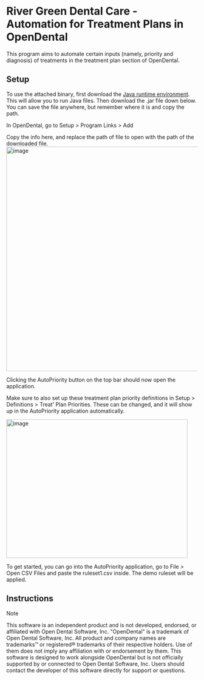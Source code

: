 # River Green Dental Care - Automation for Treatment Plans in OpenDental

This program aims to automate certain inputs (namely, priority and diagnosis) of treatments in the treatment plan section of OpenDental.


## Setup
To use the attached binary, first download the [Java runtime environment](https://www.java.com/en/download/manual.jsp). This will allow you to run Java files. Then download the .jar file down below.
You can save the file anywhere, but remember where it is and copy the path.

In OpenDental, go to Setup > Program Links > Add

Copy the info here, and replace the path of file to open with the path of the downloaded file.
<img width="771" height="591" alt="image" src="https://github.com/user-attachments/assets/54afe525-8347-4763-bb63-3b78b724eaaa" />

Clicking the AutoPriority button on the top bar should now open the application.

Make sure to also set up these treatment plan priority definitions in Setup > Definitions > Treat' Plan Priorities.
These can be changed, and it will show up in the AutoPriority application automatically.

<img width="477" height="365" alt="image" src="https://github.com/user-attachments/assets/aad5d11b-8fd1-4b34-a948-1e34a3d695f1" />

To get started, you can go into the AutoPriority application, go to File > Open CSV Files and paste the ruleset1.csv inside. The demo ruleset will be applied.

## Instructions



> [!NOTE]
> This software is an independent product and is not developed, endorsed, or affiliated with Open Dental Software, Inc. "OpenDental" is a trademark of Open Dental Software, Inc. All product and company names are trademarks™ or registered® trademarks of their respective holders. Use of them does not imply any affiliation with or endorsement by them.
> This software is designed to work alongside OpenDental but is not officially supported by or connected to Open Dental Software, Inc. Users should contact the developer of this software directly for support or questions.

